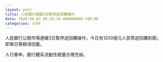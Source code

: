 ```yaml
---
layout: post
title: 人民銀行連續3日暫停逆回購操作
date: 2020-06-03 09:28:34.000000000 +08:00
categories: rthk
---
```


人民銀行公開市場連續3日暫停逆回購操作，今日有1200億元人民幣逆回購到期，即單日等額淨回籠。

人行重申，銀行體系流動性總量合理充裕。
